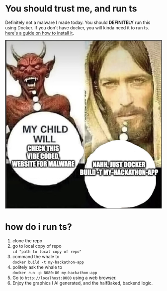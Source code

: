 
# You should trust me, and run ts

Definitely not a malware I made today. 
You should **DEFINITELY** run this using Docker.
If you don't have docker, you will kinda need it to run ts. [here's a guide on how to install it](https://www.docker.com/get-started/ ).<br>

![SomeoneDeletedMe](https://github.com/naturalStupidityy/PrototypeForHackathon/blob/main/Dont_Delete_Me.png)
# how do i run ts? 

1) clone the repo
2) go to local copy of repo<br>
                      `cd "path to local copy of repo"`
4) command the whale to<br>
                      `docker build -t my-hackathon-app`
6) politely ask the whale to<br>
                      `docker run -p 8080:80 my-hackathon-app`
7) Go to `http://localhost:8000` using a web browser.
9) Enjoy the graphics I AI generated, and the halfBaked, backend logic.
